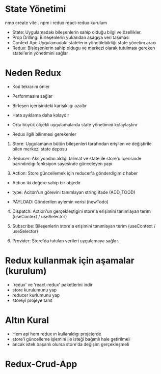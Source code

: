 # State Yönetimi
 nmp create vite . npm i redux react-redux  kurulum
- State: Uygulamadakı bileşenlerin sahip olduğu bilgi ve özellikler.
- Prop Drilling: Birleşenlerin yukarıdan aşagıya veri taşıması
- Context Apı: Uygulamadakı statelerin yönetilebildiği state yönetim aracı
- Redux: Bisleşenlerin sahip oldugu ve merkezi olarak tutulması gereken statel'erin yönetimini sağlar

# Neden Redux

- Kod tekrarını önler
- Perfonmasını sağlar
- Birleşen içerisindeki karişıklıgı azaltır
- Hata ayıklama daha kolaydır
- Orta büyük ölçekli uygulamalarda state yönetimini kolaylaştırır

- Redux ilgili bilinmesi gerekenler
1. Store: Uygulamanın bütün bileşenleri tarafından erişilen ve değiştirile bilen merkezi state deposu


2. Reducer: Aksiyondan aldığı talimat ve state ile store'u içerisinde barındırdıgı fonksiyon sayesinde günceleyen yapı

3. Action: Store güncellemek için reducer'a gönderdigimiz haber

- Action iki değere sahip bir objedir
 
- type: Aciton'un görevini tanımlayan string ifade (ADD_TOOD)

- PAYLOAD: Gönderilen aylemin verisi (newTodo)

4. Dispatch: Action'un gerçekleştigini store'a erişimini tanımlayan terim (useContext / useSelector)

5. Subscribe: Bileşenlerin store'a erişimini tanımlayan terim (useContext / useSelector)

6. Provider: Store'da tutulan verileri uygulamaya sağlar.

# Redux kullanmak için aşamalar (kurulum)
- 'redux' ve 'react-redux' paketlerini indir
- store kurulumunu yap
- reducer kurlumunu yap
- storeyi projeye tanıt

# Altın Kural
- Hem api hem redux ın kullanıldıgı projelerde
- store'i  güncelleme işlemini ile isteği bağımlı hale getirilmeli
- ancak istek başarılı olursa store'da değişim gerçekleşmeli

















# Redux-Crud-App
